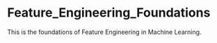# Feature_Engineering_Foundations
This is the foundations of Feature Engineering in Machine Learning.  
